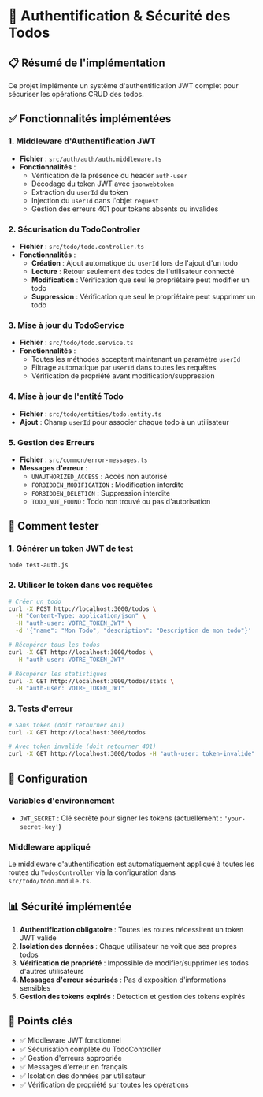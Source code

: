 # 🔐 Authentification & Sécurité des Todos

## 📋 Résumé de l'implémentation

Ce projet implémente un système d'authentification JWT complet pour sécuriser les opérations CRUD des todos.

## ✅ Fonctionnalités implémentées

### 1. Middleware d'Authentification JWT
- **Fichier** : `src/auth/auth/auth.middleware.ts`
- **Fonctionnalités** :
  - Vérification de la présence du header `auth-user`
  - Décodage du token JWT avec `jsonwebtoken`
  - Extraction du `userId` du token
  - Injection du `userId` dans l'objet `request`
  - Gestion des erreurs 401 pour tokens absents ou invalides

### 2. Sécurisation du TodoController
- **Fichier** : `src/todo/todo.controller.ts`
- **Fonctionnalités** :
  - **Création** : Ajout automatique du `userId` lors de l'ajout d'un todo
  - **Lecture** : Retour seulement des todos de l'utilisateur connecté
  - **Modification** : Vérification que seul le propriétaire peut modifier un todo
  - **Suppression** : Vérification que seul le propriétaire peut supprimer un todo

### 3. Mise à jour du TodoService
- **Fichier** : `src/todo/todo.service.ts`
- **Fonctionnalités** :
  - Toutes les méthodes acceptent maintenant un paramètre `userId`
  - Filtrage automatique par `userId` dans toutes les requêtes
  - Vérification de propriété avant modification/suppression

### 4. Mise à jour de l'entité Todo
- **Fichier** : `src/todo/entities/todo.entity.ts`
- **Ajout** : Champ `userId` pour associer chaque todo à un utilisateur

### 5. Gestion des Erreurs
- **Fichier** : `src/common/error-messages.ts`
- **Messages d'erreur** :
  - `UNAUTHORIZED_ACCESS` : Accès non autorisé
  - `FORBIDDEN_MODIFICATION` : Modification interdite
  - `FORBIDDEN_DELETION` : Suppression interdite
  - `TODO_NOT_FOUND` : Todo non trouvé ou pas d'autorisation

## 🚀 Comment tester

### 1. Générer un token JWT de test
```bash
node test-auth.js
```

### 2. Utiliser le token dans vos requêtes
```bash
# Créer un todo
curl -X POST http://localhost:3000/todos \
  -H "Content-Type: application/json" \
  -H "auth-user: VOTRE_TOKEN_JWT" \
  -d '{"name": "Mon Todo", "description": "Description de mon todo"}'

# Récupérer tous les todos
curl -X GET http://localhost:3000/todos \
  -H "auth-user: VOTRE_TOKEN_JWT"

# Récupérer les statistiques
curl -X GET http://localhost:3000/todos/stats \
  -H "auth-user: VOTRE_TOKEN_JWT"
```

### 3. Tests d'erreur
```bash
# Sans token (doit retourner 401)
curl -X GET http://localhost:3000/todos

# Avec token invalide (doit retourner 401)
curl -X GET http://localhost:3000/todos -H "auth-user: token-invalide"
```

## 🔧 Configuration

### Variables d'environnement
- `JWT_SECRET` : Clé secrète pour signer les tokens (actuellement : `'your-secret-key'`)

### Middleware appliqué
Le middleware d'authentification est automatiquement appliqué à toutes les routes du `TodosController` via la configuration dans `src/todo/todo.module.ts`.

## 📊 Sécurité implémentée

1. **Authentification obligatoire** : Toutes les routes nécessitent un token JWT valide
2. **Isolation des données** : Chaque utilisateur ne voit que ses propres todos
3. **Vérification de propriété** : Impossible de modifier/supprimer les todos d'autres utilisateurs
4. **Messages d'erreur sécurisés** : Pas d'exposition d'informations sensibles
5. **Gestion des tokens expirés** : Détection et gestion des tokens expirés

## 🎯 Points clés

- ✅ Middleware JWT fonctionnel
- ✅ Sécurisation complète du TodoController
- ✅ Gestion d'erreurs appropriée
- ✅ Messages d'erreur en français
- ✅ Isolation des données par utilisateur
- ✅ Vérification de propriété sur toutes les opérations
